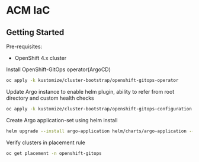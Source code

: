# ACM IaC

## Getting Started

Pre-requisites:

- OpenShift 4.x cluster

Install OpenShift-GitOps operator(ArgoCD)

```bash
oc apply -k kustomize/cluster-bootstrap/openshift-gitops-operator
```

Update Argo instance to enable helm plugin, ability to refer from root directory and custom health checks

```bash
oc apply -k kustomize/cluster-bootstrap/openshift-gitops-configuration
```

Create Argo application-set using helm install

```bash
helm upgrade --install argo-application helm/charts/argo-application --set clusterName=control-cluster-prod
```

Verify clusters in placement rule

```bash
oc get placement -n openshift-gitops
```
